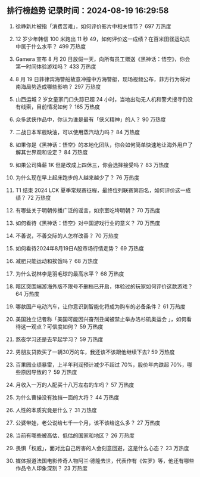 
## 排行榜趋势 记录时间：2024-08-19 16:29:58
  
  1. 徐峥新片被指「消费苦难」，如何评价影片中相关情节？ 697 万热度
    
  2. 12 岁少年韩信 100 米跑出 11 秒 49，如何评价这一成绩？在百米田径运动员中属于什么水平？ 499 万热度
    
  3. Gamera 宣布 8 月 20 日放假一天，向所有员工赠送《黑神话：悟空》，你会第一时间体验游戏吗？ 433 万热度
    
  4. 8 月 19 日菲律宾海警船故意冲撞中方海警艇，现场视频公布，菲方行为将对南海局势造成哪些影响？ 297 万热度
    
  5. 山西运城 2 岁女童家门口失踪已超 24 小时，当地出动无人机和警犬搜寻仍没有线索，目前情况如何？ 165 万热度
    
  6. 众多武侠作品中，你认为谁是最有「侠义精神」的人？ 90 万热度
    
  7. 二战日本军舰缺油，可以使用蒸汽动力吗？ 84 万热度
    
  8. 如果你是《黑神话：悟空》的本地化团队，你会如何简单快速地让海外用户了解其世界观和设定？ 84 万热度
    
  9. 如果公司降薪 1K 但是改成上四休三，你会选择接受吗？ 83 万热度
    
  10. 为什么现在早上起床跑步的人越来越少了？ 76 万热度
    
  11. T1 结束 2024 LCK 夏季常规赛征程，最终位列联赛第四名，如何评价这一成绩？ 72 万热度
    
  12. 有哪些关于明朝传播广泛的谣言，如宗室吃垮明朝？ 70 万热度
    
  13. 如何看待《黑神话：悟空》对中国游戏行业的意义？ 70 万热度
    
  14. 不善说，不善交际的人怎样改善？ 70 万热度
    
  15. 如何看待2024年8月19日A股市场行情走势？ 69 万热度
    
  16. 减肥只能运动和挨饿吗？ 68 万热度
    
  17. 为什么说林李是羽毛球的最高水平？ 68 万热度
    
  18. 暗区突围端游海外版不限号不删档已开启，体验过的玩家如何评价这款游戏？ 64 万热度
    
  19. 哪款国产电动汽车，让你意识到智能化将成为购车的必备条件？ 61 万热度
    
  20. 美国独立记者称「美国可能因兴奋剂丑闻被禁止举办洛杉矶奥运会 」，如何看待这一观点？可信度如何？ 59 万热度
    
  21. 熬夜学习还是去早起学习？ 59 万热度
    
  22. 男朋友贷款买了一辆30万的车，我还该不该跟他继续下去? 59 万热度
    
  23. 百果园业绩暴雷，上半年利润预计减少不超过 70%，股价年内跌超 70%，哪些原因导致的？ 59 万热度
    
  24. 月收入一万的人配买十八万左右的车吗？ 57 万热度
    
  25. 为什么曹操没有独挡一面的大将？ 44 万热度
    
  26. 人性的本质究竟是什么？ 31 万热度
    
  27. 公婆带娃，老公说给七千一个月，该不该给这么多？ 27 万热度
    
  28. 当前有哪些被高估、低估的国家和地区？ 26 万热度
    
  29. 畏惧「权威」，面对比自己厉害的人会刻意回避，这是什么心态？ 23 万热度
    
  30. 媒体报道法国电影传奇人物阿兰·德隆去世，代表作有《佐罗》等，他还有哪些作品令人印象深刻？ 23 万热度
    